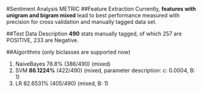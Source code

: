 #Sentiment Analysis METRIC
##Feature Extraction 
Currently, **features with unigram and bigram mixed** lead to best performance measured with precision for cross validation and manually tagged data set.

##Test Data Description
**490** stats manually tagged, of which 257 are POSITIVE, 233 are Negative.

##Algorithms (only biclasses are supported now)
1. NaiveBayes 78.8% (386/490) (mixed)
2. SVM **86.1224%** (422/490) (mixed, parameter description: c: 0.0004, B: 1)
3. LR 82.6531% (405/490) (mixed, B: 1)




